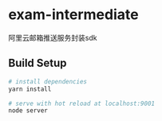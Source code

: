 # exam-intermediate
阿里云邮箱推送服务封装sdk

## Build Setup

``` bash
# install dependencies
yarn install

# serve with hot reload at localhost:9001
node server
